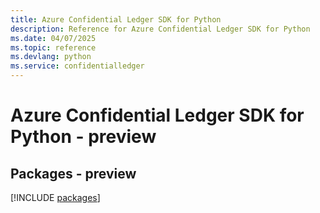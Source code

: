 ```yaml
---
title: Azure Confidential Ledger SDK for Python
description: Reference for Azure Confidential Ledger SDK for Python
ms.date: 04/07/2025
ms.topic: reference
ms.devlang: python
ms.service: confidentialledger
---
```

# Azure Confidential Ledger SDK for Python - preview
## Packages - preview
[!INCLUDE [packages](confidential-ledger-index.md)]